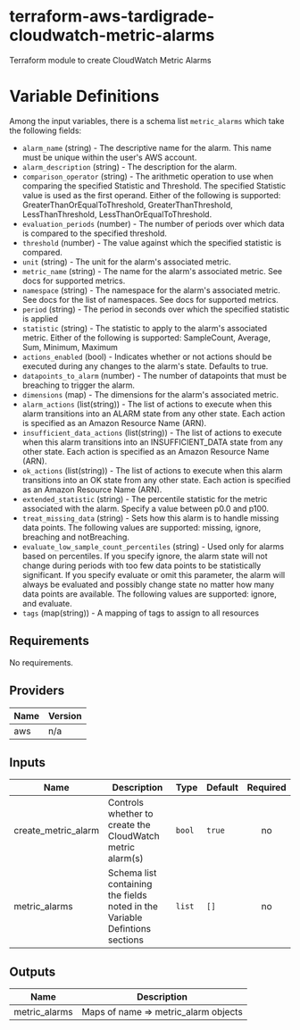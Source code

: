 # terraform-aws-tardigrade-cloudwatch-metric-alarms

Terraform module to create CloudWatch Metric Alarms

# Variable Definitions

Among the input variables, there is a schema list `metric_alarms` which take the following fields:
* `alarm_name` (string) - The descriptive name for the alarm. This name must be unique within the user's AWS account.
* `alarm_description` (string) - The description for the alarm.
* `comparison_operator` (string) - The arithmetic operation to use when comparing the specified Statistic and Threshold. The specified Statistic value is used as the first operand. Either of the following is supported: GreaterThanOrEqualToThreshold, GreaterThanThreshold, LessThanThreshold, LessThanOrEqualToThreshold.
* `evaluation_periods` (number) - The number of periods over which data is compared to the specified threshold.
* `threshold` (number) - The value against which the specified statistic is compared.
* `unit` (string) - The unit for the alarm's associated metric.
* `metric_name` (string) - The name for the alarm's associated metric. See docs for supported metrics.
* `namespace` (string) - The namespace for the alarm's associated metric. See docs for the list of namespaces. See docs for supported metrics.
* `period` (string) - The period in seconds over which the specified statistic is applied
* `statistic` (string) - The statistic to apply to the alarm's associated metric. Either of the following is supported: SampleCount, Average, Sum, Minimum, Maximum
* `actions_enabled` (bool) - Indicates whether or not actions should be executed during any changes to the alarm's state. Defaults to true.
* `datapoints_to_alarm` (number) -  The number of datapoints that must be breaching to trigger the alarm.
* `dimensions` (map) - The dimensions for the alarm's associated metric.
* `alarm_actions` (list(string)) - The list of actions to execute when this alarm transitions into an ALARM state from any other state. Each action is specified as an Amazon Resource Name (ARN).
* `insufficient_data_actions` (list(string)) - The list of actions to execute when this alarm transitions into an INSUFFICIENT_DATA state from any other state. Each action is specified as an Amazon Resource Name (ARN).
* `ok_actions` (list(string)) - The list of actions to execute when this alarm transitions into an OK state from any other state. Each action is specified as an Amazon Resource Name (ARN).
* `extended_statistic` (string) - The percentile statistic for the metric associated with the alarm. Specify a value between p0.0 and p100.
* `treat_missing_data` (string) - Sets how this alarm is to handle missing data points. The following values are supported: missing, ignore, breaching and notBreaching.
* `evaluate_low_sample_count_percentiles` (string) - Used only for alarms based on percentiles. If you specify ignore, the alarm state will not change during periods with too few data points to be statistically significant. If you specify evaluate or omit this parameter, the alarm will always be evaluated and possibly change state no matter how many data points are available. The following values are supported: ignore, and evaluate.
* `tags` (map(string)) - A mapping of tags to assign to all resources


<!-- BEGIN TFDOCS -->
## Requirements

No requirements.

## Providers

| Name | Version |
|------|---------|
| aws | n/a |

## Inputs

| Name | Description | Type | Default | Required |
|------|-------------|------|---------|:--------:|
| create\_metric\_alarm | Controls whether to create the CloudWatch metric alarm(s) | `bool` | `true` | no |
| metric\_alarms | Schema list containing the fields noted in the Variable Defintions sections | `list` | `[]` | no |

## Outputs

| Name | Description |
|------|-------------|
| metric\_alarms | Maps of name => metric\_alarm objects |

<!-- END TFDOCS -->
